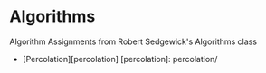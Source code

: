 # Algorithms
Algorithm Assignments from Robert Sedgewick's Algorithms class
* [Percolation][percolation]
[percolation]: percolation/

